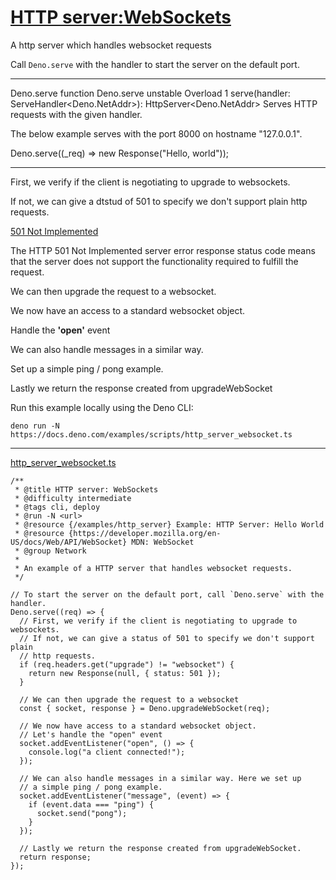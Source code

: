 # [HTTP server:WebSockets](https://docs.deno.com/examples/http_server_websocket/)

A http server which handles websocket requests

Call `Deno.serve` with the handler to start the server on the default port.

---
Deno.serve
function Deno.serve
unstable
Overload 1
serve(handler: ServeHandler<Deno.NetAddr>): HttpServer<Deno.NetAddr>
Serves HTTP requests with the given handler.

The below example serves with the port 8000 on hostname "127.0.0.1".

Deno.serve((_req) => new Response("Hello, world"));

---


First, we verify if the client is negotiating to upgrade to websockets.

If not, we can give a dtstud of 501 to specify we don't support plain http 
requests.

[501 Not Implemented](https://developer.mozilla.org/en-US/docs/Web/HTTP/Reference/Status/501)

The HTTP 501 Not Implemented server error response status code means that the server does not support the functionality required to fulfill the request.

We can then upgrade the request to a websocket.

We now have an access to a standard websocket object.

Handle the **'open'** event

We can also handle messages in a similar way.

Set up a simple ping / pong example.

Lastly we return the response created from upgradeWebSocket

Run this example locally using the Deno CLI:

`deno run -N https://docs.deno.com/examples/scripts/http_server_websocket.ts`

---

[http_server_websocket.ts](https://github.com/denoland/docs/blob/main/examples/scripts/http_server_websocket.ts)

```
/**
 * @title HTTP server: WebSockets
 * @difficulty intermediate
 * @tags cli, deploy
 * @run -N <url>
 * @resource {/examples/http_server} Example: HTTP Server: Hello World
 * @resource {https://developer.mozilla.org/en-US/docs/Web/API/WebSocket} MDN: WebSocket
 * @group Network
 *
 * An example of a HTTP server that handles websocket requests.
 */

// To start the server on the default port, call `Deno.serve` with the handler.
Deno.serve((req) => {
  // First, we verify if the client is negotiating to upgrade to websockets.
  // If not, we can give a status of 501 to specify we don't support plain
  // http requests.
  if (req.headers.get("upgrade") != "websocket") {
    return new Response(null, { status: 501 });
  }

  // We can then upgrade the request to a websocket
  const { socket, response } = Deno.upgradeWebSocket(req);

  // We now have access to a standard websocket object.
  // Let's handle the "open" event
  socket.addEventListener("open", () => {
    console.log("a client connected!");
  });

  // We can also handle messages in a similar way. Here we set up
  // a simple ping / pong example.
  socket.addEventListener("message", (event) => {
    if (event.data === "ping") {
      socket.send("pong");
    }
  });

  // Lastly we return the response created from upgradeWebSocket.
  return response;
});

```
